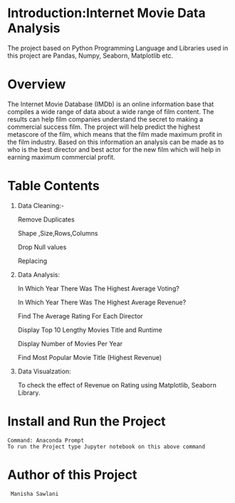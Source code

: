 # Introduction:Internet Movie  Data Analysis
   The project based on Python Programming Language and Libraries used in this project are Pandas, Numpy, Seaborn, Matplotlib etc.

# Overview
   The Internet Movie Database (IMDb) is an online information base that compiles a wide range of data about a wide range of film content. 
   The results can help film companies understand the secret to making a commercial success film.
   The project will help predict the highest metascore of the film, which means that the film made maximum profit in the film industry.
   Based on this information an analysis can be made as to who is the best director and best actor for the new film which will help in earning maximum commercial profit.


# Table Contents

1) Data Cleaning:-

   Remove Duplicates

   Shape ,Size,Rows,Columns

   Drop Null values

   Replacing

2) Data Analysis:

   In Which Year There Was The Highest Average Voting?

   In Which Year There Was The Highest Average Revenue?

   Find The Average Rating For Each Director

   Display Top 10 Lengthy Movies Title and Runtime

   Display Number of Movies Per Year

   Find Most Popular Movie Title (Highest Revenue)


3) Data Visualzation:

    To check the effect of Revenue on Rating using Matplotlib, Seaborn Library.

 # Install and Run the Project
    Command: Anaconda Prompt 
    To run the Project type Jupyter notebook on this above command
 
 # Author of this Project
     Manisha Sawlani

 

